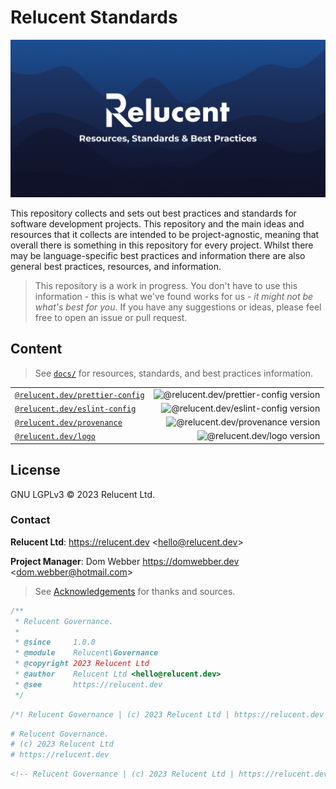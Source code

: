 # Relucent Standards

![Relucent Resources, Standards & Best Practices Cover Image](cover.png)

This repository collects and sets out best practices and standards for software
development projects. This repository and the main ideas and resources that it
collects are intended to be project-agnostic, meaning that overall there is
something in this repository for every project. Whilst there may be
language-specific best practices and information there are also general best
practices, resources, and information.

> This repository is a work in progress. You don't have to use this information
> \- this is what we've found works for us - _it might not be what's best for
> you_. If you have any suggestions or ideas, please feel free to open an issue
> or pull request.

## Content

> See [`docs/`](docs/) for resources, standards, and best practices information.

|                                     |                                            |
| :---------------------------------- | -----------------------------------------: |
| [`@relucent.dev/prettier-config`][] | ![@relucent.dev/prettier-config version][] |
| [`@relucent.dev/eslint-config`][]   |   ![@relucent.dev/eslint-config version][] |
| [`@relucent.dev/provenance`][]      |      ![@relucent.dev/provenance version][] |
| [`@relucent.dev/logo`][]            |            ![@relucent.dev/logo version][] |

[`@relucent.dev/prettier-config`]: https://npmjs.com/@relucent.dev/prettier-config
[@relucent.dev/prettier-config version]: https://img.shields.io/npm/v/%40relucent.dev/prettier-config
[`@relucent.dev/eslint-config`]: https://npmjs.com/@relucent.dev/eslint-config
[@relucent.dev/eslint-config version]: https://img.shields.io/npm/v/%40relucent.dev/eslint-config
[`@relucent.dev/provenance`]: https://npmjs.com/@relucent.dev/provenance
[@relucent.dev/provenance version]: https://img.shields.io/npm/v/%40relucent.dev/provenance
[`@relucent.dev/logo`]: https://npmjs.com/@relucent.dev/logo
[@relucent.dev/logo version]: https://img.shields.io/npm/v/%40relucent.dev/logo

## License

GNU LGPLv3 &copy; 2023 Relucent Ltd.

### Contact

**Relucent Ltd**: <https://relucent.dev> <<hello@relucent.dev>>

**Project Manager**: Dom Webber <https://domwebber.dev> <<dom.webber@hotmail.com>>

> See [Acknowledgements](ACKNOWLEDGEMENTS.md) for thanks and sources.

```js
/**
 * Relucent Governance.
 *
 * @since     1.0.0
 * @module    Relucent\Governance
 * @copyright 2023 Relucent Ltd
 * @author    Relucent Ltd <hello@relucent.dev>
 * @see       https://relucent.dev
 */
```

```css
/*! Relucent Governance | (c) 2023 Relucent Ltd | https://relucent.dev */
```

```bash
# Relucent Governance.
# (c) 2023 Relucent Ltd
# https://relucent.dev
```

```html
<!-- Relucent Governance | (c) 2023 Relucent Ltd | https://relucent.dev -->
```
